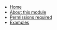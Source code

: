 <!-- markdownlint-disable MD041 -->
- [Home](Home)
- [About this module](About)
- [Permissions required](Permissions)
- [Examples](Examples)
